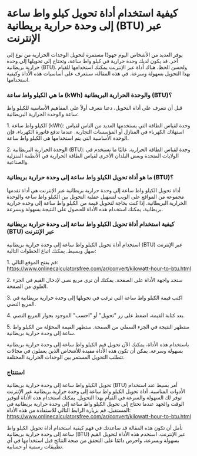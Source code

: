 كيفية استخدام أداة تحويل كيلو واط ساعة إلى وحدة حرارية بريطانية (BTU) عبر الإنترنت
==================================================================================

يوفر العديد من الأشخاص اليوم جهودًا مستمرة لتحويل الوحدات الحرارية من نوع إلى آخر. قد يكون لديك وحدة حرارية في كيلو واط ساعة، وتحتاج إلى تحويلها إلى وحدة حرارية بريطانية (BTU). ولحسن الحظ، هناك أداة عبر الإنترنت يمكنك استخدامها للقيام بهذا التحويل بسهولة وسرعة. في هذه المقالة، سنتعرف على أساسيات هذه الأداة وكيفية استخدامها.

### ما هي الكيلو واط ساعة (kWh) والوحدة الحرارية البريطانية (BTU)؟

قبل أن نتعرف على أداة التحويل، دعنا نتعرف أولاً على المفاهيم الأساسية للكيلو واط ساعة والوحدة الحرارية البريطانية:

1\. الكيلو واط ساعة (kWh): وحدة لقياس الطاقة التي يستخدمها العديد من الناس لقياس استهلاك الكهرباء في المنازل أو المؤسسات التجارية. عندما تدفع فاتورة الكهرباء، فإن الوحدة الأساسية التي يتم استخدامها هي الكيلو واط ساعة.

2\. الوحدة الحرارية البريطانية (BTU): وحدة لقياس الطاقة الحرارية. غالبًا ما تستخدم في الولايات المتحدة وبعض البلدان الأخرى لقياس الطاقة الحرارية في الأنظمة المنزلية والصناعية.

### ما هو أداة تحويل الكيلو واط ساعة إلى وحدة حرارية بريطانية (BTU)؟

أداة تحويل الكيلو واط ساعة إلى وحدة حرارية بريطانية عبر الإنترنت هي أداة تقدمها مجموعة من المواقع على الويب لتسهيل عملية التحويل بين الكيلو واط ساعة والوحدة الحرارية البريطانية. إذا كنت بحاجة لتحويل قيمة من الكيلو واط ساعة إلى وحدة حرارية بريطانية، يمكنك استخدام هذه الأداة للحصول على النتيجة بسهولة وبسرعة.

### كيفية استخدام أداة تحويل الكيلو واط ساعة إلى وحدة حرارية بريطانية (BTU) عبر الإنترنت

استخدام أداة تحويل الكيلو واط ساعة إلى وحدة حرارية بريطانية (BTU) عبر الإنترنت سهل وبسيط. يمكنك اتباع الخطوات التالية:

1\. قم بفتح الموقع التالي: <https://www.onlinecalculatorsfree.com/ar/convert/kilowatt-hour-to-btu.html>

2\. ستجد واجهة الأداة على الصفحة. يمكنك أن ترى مربع نصي لإدخال القيم في الجزء العلوي من الصفحة.

3\. اكتب قيمة الكيلو واط ساعة التي ترغب في تحويلها إلى وحدة حرارية بريطانية في المربع النصي.

4\. بعد كتابة القيمة، اضغط على زر "تحويل" أو "احسب" الموجود بجوار المربع النصي.

5\. ستظهر النتيجة في الجزء السفلي من الصفحة. ستظهر القيمة المحوّلة من الكيلو واط ساعة إلى وحدة حرارية بريطانية.

باستخدام هذه الأداة، يمكنك الآن تحويل قيم الكيلو واط ساعة إلى وحدة حرارية بريطانية بسهولة وسرعة. يمكن أن تكون هذه الأداة مفيدة للأشخاص الذين يعملون في مجالات تتطلب التحويل المستمر بين الوحدات الحرارية المختلفة.

### استنتاج

تحويل الكيلو واط ساعة إلى وحدة حرارية بريطانية (BTU) أمر بسيط عند استخدام الأدوات المناسبة. أداة تحويل الكيلو واط ساعة إلى وحدة حرارية بريطانية عبر الإنترنت توفر لك السهولة والسرعة في القيام بهذا التحويل. يمكنك استخدام هذه الأداة لتوفير الوقت والجهد عندما تحتاج إلى تحويل الكيلو واط ساعة إلى وحدة حرارية بريطانية في المستقبل. قم بزيارة الرابط التالي للاستفادة من هذه الأداة: <https://www.onlinecalculatorsfree.com/ar/convert/kilowatt-hour-to-btu.html>

نأمل أن تكون هذه المقالة قد ساعدتك في فهم كيفية استخدام أداة تحويل الكيلو واط ساعة إلى وحدة حرارية بريطانية (BTU) عبر الإنترنت. استخدم هذه الأداة لتحويل القيم بسهولة وبسرعة، واحرص دائمًا على التحقق من صحة النتائج قبل استخدامها في أي تطبيقات رسمية أو حسابية.